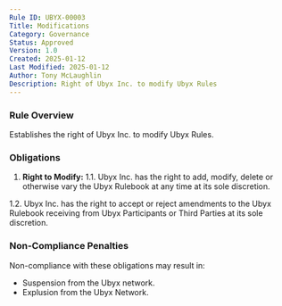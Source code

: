 ```yaml
---
Rule ID: UBYX-00003
Title: Modifications
Category: Governance
Status: Approved
Version: 1.0
Created: 2025-01-12
Last Modified: 2025-01-12
Author: Tony McLaughlin
Description: Right of Ubyx Inc. to modify Ubyx Rules
---
```


### Rule Overview
Establishes the right of Ubyx Inc. to modify Ubyx Rules.

### Obligations
1. **Right to Modify:**
1.1. Ubyx Inc. has the right to add, modify, delete or otherwise vary the Ubyx Rulebook at any time at its sole discretion.

1.2. Ubyx Inc. has the right to accept or reject amendments to the Ubyx Rulebook receiving from Ubyx Participants or Third Parties at its sole discretion.

### Non-Compliance Penalties
Non-compliance with these obligations may result in:
- Suspension from the Ubyx network.
- Explusion from the Ubyx Network.

